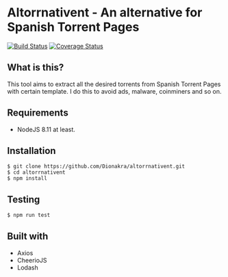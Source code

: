 # Altorrnativent - An alternative for Spanish Torrent Pages
[![Build Status](https://travis-ci.org/Dionakra/altorrnativent.svg?branch=master)](https://travis-ci.org/Dionakra/altorrnativent) [![Coverage Status](https://coveralls.io/repos/github/Dionakra/altorrnativent/badge.svg?branch=master)](https://coveralls.io/github/Dionakra/altorrnativent?branch=master)

## What is this?
This tool aims to extract all the desired torrents from Spanish Torrent Pages with certain template. I do this to avoid ads, malware, coinminers and so on.

## Requirements
* NodeJS 8.11 at least.

## Installation
```
$ git clone https://github.com/Dionakra/altorrnativent.git
$ cd altorrnativent
$ npm install
```

## Testing
```sh
$ npm run test
```

## Built with
* Axios
* CheerioJS
* Lodash
